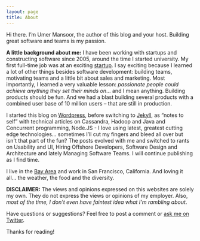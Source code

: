 ```yaml
---
layout: page
title: About
---
```



<p class="message">
Hi there. I’m Umer Mansoor, the author of this blog and your host. Building great software and teams is my passion.
</p>

**A little background about me:** I have been working with startups and constructing software since 2005, around the time I started university. My first full-time job was at an exciting [startup](http://www.starscriber.com). I say exciting because I learned a lot of other things besides software development: building teams, motivating teams and a little bit about sales and marketing. Most importantly, I learned a very valuable lesson: *passionate people could achieve anything they set their minds on*... and I mean anything. Building products should be fun. And we had a blast building several products with a combined user base of 10 million users – that are still in production.

I started this blog on [Wordpress](https://10kloc.wordpress.com/), before switching to [Jekyll](https://jekyllrb.com/), as “notes to self” with technical articles on Cassandra, Hadoop and Java and Concurrent programming, Node.JS - I love using latest, greatest cutting edge technologies... sometimes I’ll cut my fingers and bleed all over but isn't that part of the fun? The posts evolved with me and switched to rants on Usability and UI, Hiring Offshore Developers, Software Design and Architecture and lately Managing Software Teams. I will continue publishing as I find time.

I live in the [Bay Area](https://en.wikipedia.org/wiki/Alameda,_California) and work in San Francisco, California. And loving it all… the weather, the food and the diversity.

**DISCLAIMER:** The views and opinions expressed on this websites are solely my own. They do not express the views or opinions of my employer. Also, *most of the time, I don't even have faintest idea what I'm rambling about*.


Have questions or suggestions? Feel free to post a comment or [ask me on Twitter](https://twitter.com/codeahoy).

Thanks for reading!
